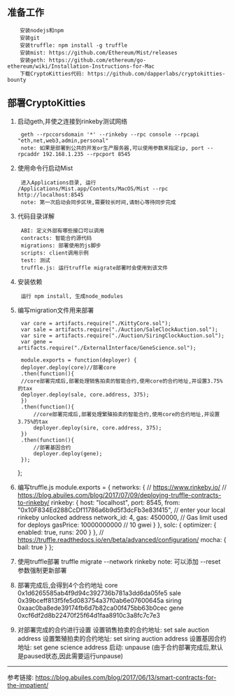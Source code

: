 准备工作
-----
        安装nodejs和npm
        安装git
        安装truffle: npm install -g truffle
        安装mist: https://github.com/Ethereum/Mist/releases
        安装geth: https://github.com/ethereum/go-ethereum/wiki/Installation-Instructions-for-Mac
        下载CryptoKitties代码: https://github.com/dapperlabs/cryptokitties-bounty

部署CryptoKitties
-----
1. 启动geth,并使之连接到rinkeby测试网络

        geth --rpccorsdomain '*' --rinkeby --rpc console --rpcapi "eth,net,web3,admin,personal"
        note: 如果是部署到公共的开发or生产服务器,可以使用参数来指定ip, port --rpcaddr 192.168.1.235 --rpcport 8545

2. 使用命令行启动Mist

        进入Applications目录, 运行 /Applications/Mist.app/Contents/MacOS/Mist --rpc http://localhost:8545
        note: 第一次启动会同步区块,需要较长时间,请耐心等待同步完成

3. 代码目录详解

        ABI: 定义外部有哪些接口可以调用
        contracts: 智能合约源代码
        migrations: 部署使用的js脚步
        scripts: client调用示例
        test: 测试
        truffle.js: 运行truffle migrate部署时会使用到该文件

4. 安装依赖

        运行 npm install, 生成node_modules

5. 编写migration文件用来部署

        var core = artifacts.require("./KittyCore.sol");
        var sale = artifacts.require("./Auction/SaleClockAuction.sol");
        var sire = artifacts.require("./Auction/SiringClockAuction.sol");
        var gene = artifacts.require("./ExternalInterface/GeneScience.sol");

        module.exports = function(deployer) {
        deployer.deploy(core)//部署core
        .then(function(){
        //core部署完成后,部署处理销售拍卖的智能合约,使用core的合约地址,并设置3.75%的tax
        deployer.deploy(sale, core.address, 375);
        })
        .then(function(){
            //core部署完成后,部署处理繁殖拍卖的智能合约,使用core的合约地址,并设置3.75%的tax
            deployer.deploy(sire, core.address, 375);
        })
        .then(function(){
            //部署基因合约
            deployer.deploy(gene);
        });
    };

6. 编写truffle.js
        module.exports = {
        networks: {
            // https://www.rinkeby.io/
            // https://blog.abuiles.com/blog/2017/07/09/deploying-truffle-contracts-to-rinkeby/
            rinkeby: {
            host: "localhost",
            port: 8545,
            from: "0x10F834Ed288CcDf11786a6b9d5f3dcFb3e83f415", // enter your local rinkeby unlocked address
            network_id: 4,
            gas: 4500000, // Gas limit used for deploys
            gasPrice: 10000000000 // 10 gwei
            }
        },
        solc: {
            optimizer: {
            enabled: true,
            runs: 200
            }
        },
        // https://truffle.readthedocs.io/en/beta/advanced/configuration/
        mocha: {
            bail: true
        }
    };

7. 使用truffle部署
    truffle migrate --network rinkeby
    note: 可以添加 --reset 参数强制更新部署

8. 部署完成后,会得到4个合约地址
    core
    0x1d6265585ab4f9d94c392736b781a3dd6da05fe5
    sale
    0x39bceff813f5fe5d083754a37f0ab6e07600645a
    siring
    0xaac0ba8ede39174fb6d7b82ca00f475bb63b0cec
    gene
    0xcf6df2d8b22470f25f64d1faa8910c3a8fc7c7e3

9. 对部署完成的合约进行设置
    设置销售拍卖的合约地址: set sale auction address
    设置繁殖拍卖的合约地址: set siring auction address
    设置基因合约地址: set gene science address
    启动: unpause (由于合约部署完成后,默认是paused状态,因此需要运行unpause)


----------
参考链接:
https://blog.abuiles.com/blog/2017/06/13/smart-contracts-for-the-impatient/

